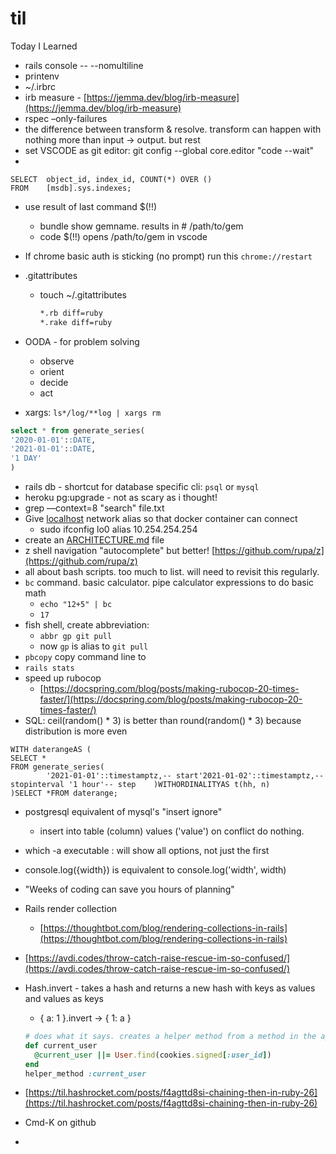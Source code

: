 # til
Today I Learned

- rails console -- --nomultiline
- printenv
- ~/.irbrc
- irb measure - [https://jemma.dev/blog/irb-measure](https://jemma.dev/blog/irb-measure)
- rspec –only-failures
- the difference between transform & resolve. 
transform can happen with nothing more than input -> output. but rest
- set VSCODE as git editor:
git config --global core.editor "code --wait"
- 

```
SELECT  object_id, index_id, COUNT(*) OVER ()
FROM    [msdb].sys.indexes;
```

- use result of last command $(!!)
    - bundle show gemname. results in # /path/to/gem
    - code $(!!) opens /path/to/gem in vscode
- If chrome basic auth is sticking (no prompt) run this `chrome://restart`
- .gitattributes
    - touch ~/.gitattributes
        
        ```bash
        *.rb diff=ruby
        *.rake diff=ruby
        ```
        
- OODA - for problem solving
    - observe
    - orient
    - decide
    - act
- xargs: `ls*/log/**log | xargs rm`

```sql
select * from generate_series(
'2020-01-01'::DATE,
'2021-01-01'::DATE,
'1 DAY'
)
```

- rails db - shortcut for database specific cli: `psql` or `mysql`
- heroku pg:upgrade - not as scary as i thought!
- grep —context=8 "search" file.txt
- Give [localhost](http://localhost) network alias so that docker container can connect
    - sudo ifconfig lo0 alias 10.254.254.254
- create an [ARCHITECTURE.md](https://matklad.github.io//2021/02/06/ARCHITECTURE.md.html) file
- z shell navigation "autocomplete" but better! [https://github.com/rupa/z](https://github.com/rupa/z)
- all about bash scripts. too much to list. will need to revisit this regularly.
- `bc` command. basic calculator. pipe calculator expressions to do basic math
    - `echo "12+5" | bc`
    - `17`
- fish shell, create abbreviation:
    - `abbr gp git pull`
    - now `gp` is alias to `git pull`
- `pbcopy` copy command line to
- `rails stats`
- speed up rubocop
    - [https://docspring.com/blog/posts/making-rubocop-20-times-faster/](https://docspring.com/blog/posts/making-rubocop-20-times-faster/)
- SQL: ceil(random() * 3) is better than round(random() * 3) because distribution is more even

```
WITH daterangeAS (
SELECT *
FROM generate_series(
        '2021-01-01'::timestamptz,-- start'2021-01-02'::timestamptz,-- stopinterval '1 hour'-- step    )WITHORDINALITYAS t(hh, n)
)SELECT *FROM daterange;
```

- postgresql equivalent of mysql's "insert ignore"
    - insert into table (column) values ('value') on conflict do nothing.
- which -a executable : will show all options, not just the first
- console.log({width}) is equivalent to console.log('width', width)
- "Weeks of coding can save you hours of planning"
- Rails render collection
    - [https://thoughtbot.com/blog/rendering-collections-in-rails](https://thoughtbot.com/blog/rendering-collections-in-rails)
- [https://avdi.codes/throw-catch-raise-rescue-im-so-confused/](https://avdi.codes/throw-catch-raise-rescue-im-so-confused/)
- Hash.invert - takes a hash and returns a new hash with keys as values and values as keys
    - { a: 1 }.invert → { 1: a }
    
    ```ruby
    # does what it says. creates a helper method from a method in the application_controller
    def current_user
      @current_user ||= User.find(cookies.signed[:user_id])
    end
    helper_method :current_user
    ```
    
- [https://til.hashrocket.com/posts/f4agttd8si-chaining-then-in-ruby-26](https://til.hashrocket.com/posts/f4agttd8si-chaining-then-in-ruby-26)
- Cmd-K on github
-
